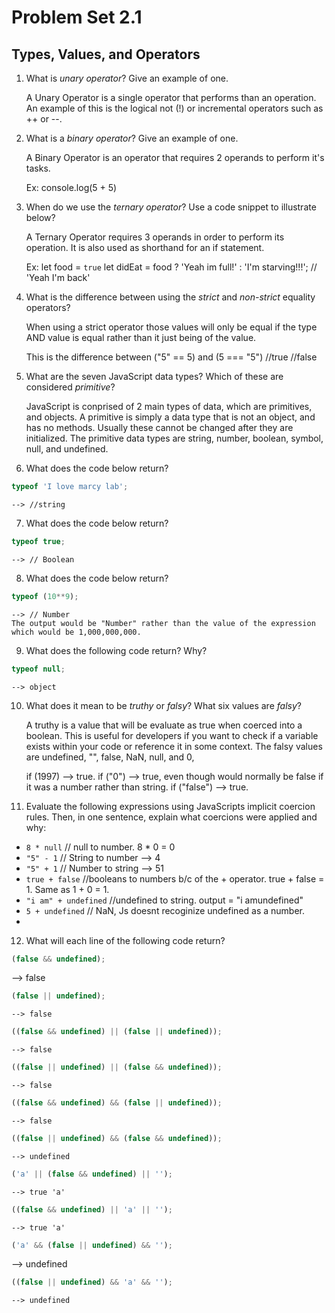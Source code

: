 # Problem Set 2.1
## Types, Values, and Operators

1. What is _unary operator_? Give an example of one.

    A Unary Operator is a single operator that performs than an operation. An example of this is the logical not (!) or incremental 
    operators such as ++ or --.
    
2. What is a _binary operator_? Give an example of one.

    A Binary Operator is an operator that requires 2 operands to perform it's tasks.
    
    Ex: console.log(5 + 5)

3. When do we use the _ternary operator_? Use a code snippet to illustrate below?
 
    A Ternary Operator requires 3 operands in order to perform its operation. It is also
    used as shorthand for an if statement.

    Ex: 
    let food = `true`
    let didEat = food ? 'Yeah im full!' : 'I'm starving!!!'; 
    // 'Yeah I'm back'

4. What is the difference between using the _strict_ and _non-strict_ equality operators?
    
    When using a strict operator those values will only be equal if the type AND value is equal rather
    than it just being of the value.

    This is the difference between ("5" == 5) and (5 === "5")
                                    //true         //false

5. What are the seven JavaScript data types? Which of these are considered _primitive_?

    JavaScript is conprised of 2 main types of data, which are primitives, and objects. 
    A primitive is simply a data type that is not an object, and has no methods. Usually these cannot be changed after they are initialized.
    The primitive data types are string, number, boolean, symbol, null, and undefined.

6. What does the code below return?
  ```javascript
  typeof 'I love marcy lab';
  ```
    --> //string

7. What does the code below return?
  ```javascript
  typeof true;
  ```
    --> // Boolean

8. What does the code below return?
  ```javascript
  typeof (10**9);
  ```
    --> // Number
    The output would be "Number" rather than the value of the expression which would be 1,000,000,000.

9. What does the following code return? Why?
  ```javascript
  typeof null;
  ```
    --> object

10. What does it mean to be _truthy_ or _falsy_? What six values are _falsy_?

    A truthy is a value that will be evaluate as true when coerced into a boolean.
    This is useful for developers if you want to check if a variable exists within your code or reference it in some context.
    The falsy values are undefined, "", false, NaN, null, and 0,
    
    if (1997) --> true.
    if ("0") --> true, even though would normally be false if it was a number rather than string.
    if ("false") --> true.

11. Evaluate the following expressions using JavaScripts implicit coercion rules. Then, in one sentence, explain what coercions were applied and why:
  * `8 * null` // null to number. 8 * 0 = 0
  * `"5" - 1` // String to number --> 4
  * `"5" + 1` // Number to string --> 51
  * `true + false` //booleans to numbers b/c of the + operator. true + false = 1. Same as 1 + 0 = 1. 
  * `"i am" + undefined` //undefined to string. output = "i amundefined"
  * `5 + undefined` // NaN, Js doesnt recoginize undefined as a number.
  * 

12. What will each line of the following code return?
   ```javascript
   (false && undefined);
   ```
   --> false



   ```javascript
   (false || undefined);
   ```
    --> false



   ```javascript
   ((false && undefined) || (false || undefined));
   ```
    --> false
    
    
    
   ```javascript
   ((false || undefined) || (false && undefined));
   ```
    --> false
    
    
    
   ```javascript
   ((false && undefined) && (false || undefined));
   ```
    --> false
    
    
    
   ```javascript
   ((false || undefined) && (false && undefined));
   ```
    --> undefined
    
    
    
   ```javascript
   ('a' || (false && undefined) || '');
   ```
    --> true 'a'



   ```javascript
   ((false && undefined) || 'a' || '');
   ```
    --> true 'a'
    
    
    
   ```javascript
   ('a' && (false || undefined) && '');
   ```
   --> undefined
   
   
   
   ```javascript
   ((false || undefined) && 'a' && '');
   ```
    --> undefined